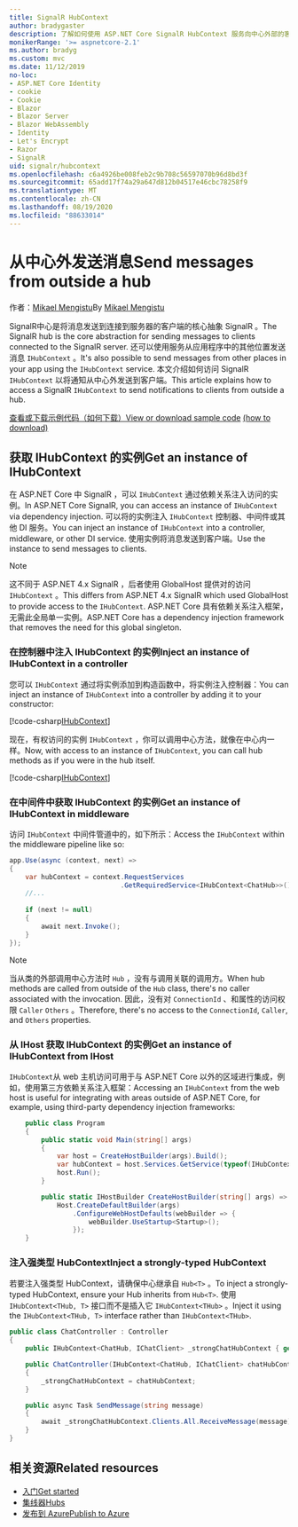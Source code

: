 ```yaml
---
title: SignalR HubContext
author: bradygaster
description: 了解如何使用 ASP.NET Core SignalR HubContext 服务向中心外部的客户端发送通知。
monikerRange: '>= aspnetcore-2.1'
ms.author: bradyg
ms.custom: mvc
ms.date: 11/12/2019
no-loc:
- ASP.NET Core Identity
- cookie
- Cookie
- Blazor
- Blazor Server
- Blazor WebAssembly
- Identity
- Let's Encrypt
- Razor
- SignalR
uid: signalr/hubcontext
ms.openlocfilehash: c6a4926be008feb2c9b708c56597070b96d8bd3f
ms.sourcegitcommit: 65add17f74a29a647d812b04517e46cbc78258f9
ms.translationtype: MT
ms.contentlocale: zh-CN
ms.lasthandoff: 08/19/2020
ms.locfileid: "88633014"
---
```

# <a name="send-messages-from-outside-a-hub"></a><span data-ttu-id="0792d-103">从中心外发送消息</span><span class="sxs-lookup"><span data-stu-id="0792d-103">Send messages from outside a hub</span></span>

<span data-ttu-id="0792d-104">作者：[Mikael Mengistu](https://twitter.com/MikaelM_12)</span><span class="sxs-lookup"><span data-stu-id="0792d-104">By [Mikael Mengistu](https://twitter.com/MikaelM_12)</span></span>

<span data-ttu-id="0792d-105">SignalR中心是将消息发送到连接到服务器的客户端的核心抽象 SignalR 。</span><span class="sxs-lookup"><span data-stu-id="0792d-105">The SignalR hub is the core abstraction for sending messages to clients connected to the SignalR server.</span></span> <span data-ttu-id="0792d-106">还可以使用服务从应用程序中的其他位置发送消息 `IHubContext` 。</span><span class="sxs-lookup"><span data-stu-id="0792d-106">It's also possible to send messages from other places in your app using the `IHubContext` service.</span></span> <span data-ttu-id="0792d-107">本文介绍如何访问 SignalR `IHubContext` 以将通知从中心外发送到客户端。</span><span class="sxs-lookup"><span data-stu-id="0792d-107">This article explains how to access a SignalR `IHubContext` to send notifications to clients from outside a hub.</span></span>

<span data-ttu-id="0792d-108">[查看或下载示例代码](https://github.com/dotnet/AspNetCore.Docs/tree/master/aspnetcore/signalr/hubcontext/sample/)[（如何下载）](xref:index#how-to-download-a-sample)</span><span class="sxs-lookup"><span data-stu-id="0792d-108">[View or download sample code](https://github.com/dotnet/AspNetCore.Docs/tree/master/aspnetcore/signalr/hubcontext/sample/) [(how to download)](xref:index#how-to-download-a-sample)</span></span>

## <a name="get-an-instance-of-ihubcontext"></a><span data-ttu-id="0792d-109">获取 IHubContext 的实例</span><span class="sxs-lookup"><span data-stu-id="0792d-109">Get an instance of IHubContext</span></span>

<span data-ttu-id="0792d-110">在 ASP.NET Core 中 SignalR ，可以 `IHubContext` 通过依赖关系注入访问的实例。</span><span class="sxs-lookup"><span data-stu-id="0792d-110">In ASP.NET Core SignalR, you can access an instance of `IHubContext` via dependency injection.</span></span> <span data-ttu-id="0792d-111">可以将的实例注入 `IHubContext` 控制器、中间件或其他 DI 服务。</span><span class="sxs-lookup"><span data-stu-id="0792d-111">You can inject an instance of `IHubContext` into a controller, middleware, or other DI service.</span></span> <span data-ttu-id="0792d-112">使用实例将消息发送到客户端。</span><span class="sxs-lookup"><span data-stu-id="0792d-112">Use the instance to send messages to clients.</span></span>

> [!NOTE]
> <span data-ttu-id="0792d-113">这不同于 ASP.NET 4.x SignalR ，后者使用 GlobalHost 提供对的访问 `IHubContext` 。</span><span class="sxs-lookup"><span data-stu-id="0792d-113">This differs from ASP.NET 4.x SignalR which used GlobalHost to provide access to the `IHubContext`.</span></span> <span data-ttu-id="0792d-114">ASP.NET Core 具有依赖关系注入框架，无需此全局单一实例。</span><span class="sxs-lookup"><span data-stu-id="0792d-114">ASP.NET Core has a dependency injection framework that removes the need for this global singleton.</span></span>

### <a name="inject-an-instance-of-ihubcontext-in-a-controller"></a><span data-ttu-id="0792d-115">在控制器中注入 IHubContext 的实例</span><span class="sxs-lookup"><span data-stu-id="0792d-115">Inject an instance of IHubContext in a controller</span></span>

<span data-ttu-id="0792d-116">您可以 `IHubContext` 通过将实例添加到构造函数中，将实例注入控制器：</span><span class="sxs-lookup"><span data-stu-id="0792d-116">You can inject an instance of `IHubContext` into a controller by adding it to your constructor:</span></span>

[!code-csharp[IHubContext](hubcontext/sample/Controllers/HomeController.cs?range=12-19,57)]

<span data-ttu-id="0792d-117">现在，有权访问的实例 `IHubContext` ，你可以调用中心方法，就像在中心内一样。</span><span class="sxs-lookup"><span data-stu-id="0792d-117">Now, with access to an instance of `IHubContext`, you can call hub methods as if you were in the hub itself.</span></span>

[!code-csharp[IHubContext](hubcontext/sample/Controllers/HomeController.cs?range=21-25)]

### <a name="get-an-instance-of-ihubcontext-in-middleware"></a><span data-ttu-id="0792d-118">在中间件中获取 IHubContext 的实例</span><span class="sxs-lookup"><span data-stu-id="0792d-118">Get an instance of IHubContext in middleware</span></span>

<span data-ttu-id="0792d-119">访问 `IHubContext` 中间件管道中的，如下所示：</span><span class="sxs-lookup"><span data-stu-id="0792d-119">Access the `IHubContext` within the middleware pipeline like so:</span></span>

```csharp
app.Use(async (context, next) =>
{
    var hubContext = context.RequestServices
                            .GetRequiredService<IHubContext<ChatHub>>();
    //...
    
    if (next != null)
    {
        await next.Invoke();
    }
});
```

> [!NOTE]
> <span data-ttu-id="0792d-120">当从类的外部调用中心方法时 `Hub` ，没有与调用关联的调用方。</span><span class="sxs-lookup"><span data-stu-id="0792d-120">When hub methods are called from outside of the `Hub` class, there's no caller associated with the invocation.</span></span> <span data-ttu-id="0792d-121">因此，没有对 `ConnectionId` 、和属性的访问权限 `Caller` `Others` 。</span><span class="sxs-lookup"><span data-stu-id="0792d-121">Therefore, there's no access to the `ConnectionId`, `Caller`, and `Others` properties.</span></span>

### <a name="get-an-instance-of-ihubcontext-from-ihost"></a><span data-ttu-id="0792d-122">从 IHost 获取 IHubContext 的实例</span><span class="sxs-lookup"><span data-stu-id="0792d-122">Get an instance of IHubContext from IHost</span></span>

<span data-ttu-id="0792d-123">`IHubContext`从 web 主机访问可用于与 ASP.NET Core 以外的区域进行集成，例如，使用第三方依赖关系注入框架：</span><span class="sxs-lookup"><span data-stu-id="0792d-123">Accessing an `IHubContext` from the web host is useful for integrating with areas outside of ASP.NET Core, for example, using third-party dependency injection frameworks:</span></span>

```csharp
    public class Program
    {
        public static void Main(string[] args)
        {
            var host = CreateHostBuilder(args).Build();
            var hubContext = host.Services.GetService(typeof(IHubContext<ChatHub>));
            host.Run();
        }

        public static IHostBuilder CreateHostBuilder(string[] args) =>
            Host.CreateDefaultBuilder(args)
                .ConfigureWebHostDefaults(webBuilder => {
                    webBuilder.UseStartup<Startup>();
                });
    }
```

### <a name="inject-a-strongly-typed-hubcontext"></a><span data-ttu-id="0792d-124">注入强类型 HubContext</span><span class="sxs-lookup"><span data-stu-id="0792d-124">Inject a strongly-typed HubContext</span></span>

<span data-ttu-id="0792d-125">若要注入强类型 HubContext，请确保中心继承自 `Hub<T>` 。</span><span class="sxs-lookup"><span data-stu-id="0792d-125">To inject a strongly-typed HubContext, ensure your Hub inherits from `Hub<T>`.</span></span> <span data-ttu-id="0792d-126">使用 `IHubContext<THub, T>` 接口而不是插入它 `IHubContext<THub>` 。</span><span class="sxs-lookup"><span data-stu-id="0792d-126">Inject it using the `IHubContext<THub, T>` interface rather than `IHubContext<THub>`.</span></span>

```csharp
public class ChatController : Controller
{
    public IHubContext<ChatHub, IChatClient> _strongChatHubContext { get; }

    public ChatController(IHubContext<ChatHub, IChatClient> chatHubContext)
    {
        _strongChatHubContext = chatHubContext;
    }

    public async Task SendMessage(string message)
    {
        await _strongChatHubContext.Clients.All.ReceiveMessage(message);
    }
}
```

## <a name="related-resources"></a><span data-ttu-id="0792d-127">相关资源</span><span class="sxs-lookup"><span data-stu-id="0792d-127">Related resources</span></span>

* [<span data-ttu-id="0792d-128">入门</span><span class="sxs-lookup"><span data-stu-id="0792d-128">Get started</span></span>](xref:tutorials/signalr)
* [<span data-ttu-id="0792d-129">集线器</span><span class="sxs-lookup"><span data-stu-id="0792d-129">Hubs</span></span>](xref:signalr/hubs)
* [<span data-ttu-id="0792d-130">发布到 Azure</span><span class="sxs-lookup"><span data-stu-id="0792d-130">Publish to Azure</span></span>](xref:signalr/publish-to-azure-web-app)
